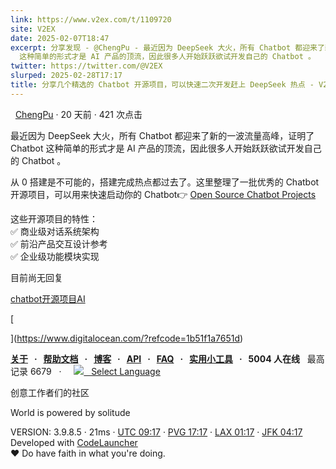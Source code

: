 ```yaml
---
link: https://www.v2ex.com/t/1109720
site: V2EX
date: 2025-02-07T18:47
excerpt: 分享发现 - @ChengPu - 最近因为 DeepSeek 大火，所有 Chatbot 都迎来了新的一波流量高峰，证明了 Chatbot
  这种简单的形式才是 AI 产品的顶流，因此很多人开始跃跃欲试开发自己的 Chatbot 。
twitter: https://twitter.com/@V2EX
slurped: 2025-02-28T17:17
title: 分享几个精选的 Chatbot 开源项目，可以快速二次开发赶上 DeepSeek 热点 - V2EX
---
```

 
  [ChengPu](/member/ChengPu) · 20 天前 · 421 次点击

最近因为 DeepSeek 大火，所有 Chatbot 都迎来了新的一波流量高峰，证明了 Chatbot 这种简单的形式才是 AI 产品的顶流，因此很多人开始跃跃欲试开发自己的 Chatbot 。

从 0 搭建是不可能的，搭建完成热点都过去了。这里整理了一批优秀的 Chatbot 开源项目，可以用来快速启动你的 Chatbot👉 [Open Source Chatbot Projects](https://nextidea.dev/collection/chatbot-projects-for-commercial-use)

这些开源项目的特性：  
✅ 商业级对话系统架构  
✅ 前沿产品交互设计参考  
✅ 企业级功能模块实现

目前尚无回复

[chatbot](/tag/chatbot)[开源项目](/tag/开源项目)[AI](/tag/AI)

[

](https://www.digitalocean.com/?refcode=1b51f1a7651d)

**[关于](/about)   ·   [帮助文档](/help)   ·   [博客](https://blog.v2ex.com/)   ·   [API](/help/api)   ·   [FAQ](/faq)   ·   [实用小工具](/tools)   ·   5004 人在线**   最高记录 6679   ·     [![](/static/img/language.png?v=6a5cfa731dc71a3769f6daace6784739)   Select Language](/select/language)

创意工作者们的社区

World is powered by solitude

VERSION: 3.9.8.5 · 21ms · [UTC 09:17](/worldclock#utc) · [PVG 17:17](/worldclock#pvg) · [LAX 01:17](/worldclock#lax) · [JFK 04:17](/worldclock#jfk)  
Developed with [CodeLauncher](https://cl.v2ex.pro/)  
♥ Do have faith in what you're doing.